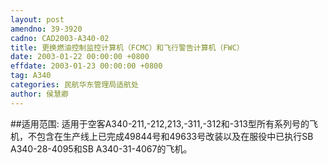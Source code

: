 ```yaml
---
layout: post
amendno: 39-3920
cadno: CAD2003-A340-02
title: 更换燃油控制监控计算机（FCMC）和飞行警告计算机（FWC）
date: 2003-01-22 00:00:00 +0800
effdate: 2003-01-23 00:00:00 +0800
tag: A340
categories: 民航华东管理局适航处
author: 侯慧卿
---
```


##适用范围:
适用于空客A340-211,-212,213,-311,-312和-313型所有系列号的飞机，不包含在生产线上已完成49844号和49633号改装以及在服役中已执行SB A340-28-4095和SB A340-31-4067的飞机。

